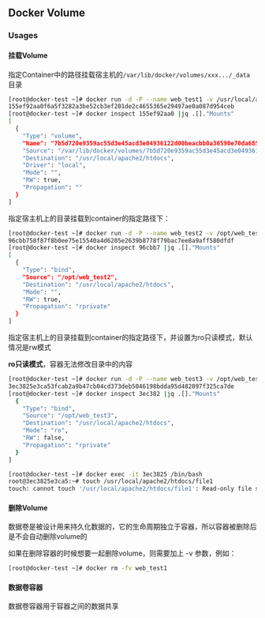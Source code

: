 ## Docker Volume





### Usages



#### 挂载Volume

指定Container中的路径挂载宿主机的`/var/lib/docker/volumes/xxx.../_data`目录

```bash
[root@docker-test ~]# docker run -d -P --name web_test1 -v /usr/local/apache2/htdocs/ httpd:latest
155ef92aa0f6a5f3282a3be52cb3ef201de2c4655365e29497ae0a087d954ceb
[root@docker-test ~]# docker inspect 155ef92aa0 |jq .[]."Mounts"
[
  {
    "Type": "volume",
    "Name": "7b5d720e9359ac55d3e45acd3e04936122d00beacbb0a36590e70da6855053b0",
    "Source": "/var/lib/docker/volumes/7b5d720e9359ac55d3e45acd3e04936122d00beacbb0a36590e70da6855053b0/_data",
    "Destination": "/usr/local/apache2/htdocs",
    "Driver": "local",
    "Mode": "",
    "RW": true,
    "Propagation": ""
  }
]
```



指定宿主机上的目录挂载到container的指定路径下：

```bash
[root@docker-test ~]# docker run -d -P --name web_test2 -v /opt/web_test2:/usr/local/apache2/htdocs/ httpd:latest
96cbb758f87f8b0ee75e15540a4d6205e2639b8778f79bac7ee8a9aff580dfdf
[root@docker-test ~]# docker inspect 96cbb7 |jq .[]."Mounts"
[
  {
    "Type": "bind",
    "Source": "/opt/web_test2",
    "Destination": "/usr/local/apache2/htdocs",
    "Mode": "",
    "RW": true,
    "Propagation": "rprivate"
  }
]
```



指定宿主机上的目录挂载到container的指定路径下，并设置为ro只读模式，默认情况是rw模式

**ro只读模式**，容器无法修改目录中的内容

```bash
[root@docker-test ~]# docker run -d -P --name web_test3 -v /opt/web_test3:/usr/local/apache2/htdocs/:ro httpd:latest
3ec3825e3ca53fcab2a9b47cb04cd373deb5046198bdda95d482097f325ca7de
[root@docker-test ~]# docker inspect 3ec382 |jq .[]."Mounts"                                  [
  {
    "Type": "bind",
    "Source": "/opt/web_test3",
    "Destination": "/usr/local/apache2/htdocs",
    "Mode": "ro",
    "RW": false,
    "Propagation": "rprivate"
  }
]

[root@docker-test ~]# docker exec -it 3ec3825 /bin/bash
root@3ec3825e3ca5:~# touch /usr/local/apache2/htdocs/file1
touch: cannot touch '/usr/local/apache2/htdocs/file1': Read-only file system
```



#### 删除Volume

数据卷是被设计用来持久化数据的，它的生命周期独立于容器，所以容器被删除后是不会自动删除volume的

如果在删除容器的时候想要一起删除volume，则需要加上 -v 参数，例如：

```bash
[root@docker-test ~]# docker rm -fv web_test1
```



#### 数据卷容器

数据卷容器用于容器之间的数据共享





